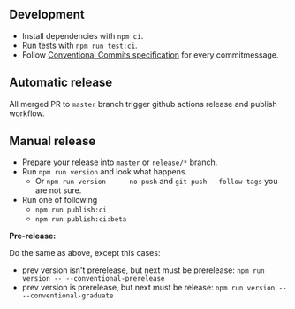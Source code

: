 ## Development

-   Install dependencies with `npm сi`.
-   Run tests with `npm run test:ci`.
-   Follow [Conventional Commits specification](https://conventionalcommits.org/) for every commitmessage.

## Automatic release

All merged PR to `master` branch trigger github actions release and publish workflow.

## Manual release

-   Prepare your release into `master` or `release/*` branch.
-   Run `npm run version` and look what happens.
    -   Or `npm run version -- --no-push` and `git push --follow-tags` you are not sure.
-   Run one of following
    -   `npm run publish:ci`
    -   `npm run publish:ci:beta`

**Pre-release:**

Do the same as above, except this cases:

-   prev version isn't prerelease, but next must be prerelease: `npm run version -- --conventional-prerelease`
-   prev version is prerelease, but next must be release: `npm run version -- --conventional-graduate`
